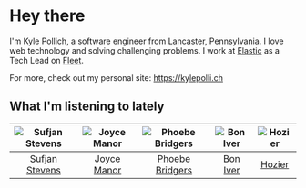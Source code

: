 # Hey there


I'm Kyle Pollich, a software engineer from Lancaster, Pennsylvania. I love web technology and solving challenging problems.
I work at [Elastic](https://www.elastic.co/) as a Tech Lead on [Fleet](https://www.elastic.co/guide/en/fleet/current/fleet-overview.html).

For more, check out my personal site: https://kylepolli.ch

## What I'm listening to lately

<!-- begin artists -->
  |![Sufjan Stevens](https://i.scdn.co/image/ab6761610000f178b80dd6b23c5c04d62d9aa0c6)|![Joyce Manor](https://i.scdn.co/image/ab6761610000f178b3f2a370b7c0ab22e199217c)|![Phoebe Bridgers](https://i.scdn.co/image/ab6761610000f178626686e362d30246e816cc5b)|![Bon Iver](https://i.scdn.co/image/ab6761610000f17867be065df01f37a3880216be)|![Hozier](https://i.scdn.co/image/ab6761610000f178ad85a585103dfc2f3439119a)|
  |:---:|:---:|:---:|:---:|:---:|
  |[Sufjan Stevens](https://open.spotify.com/artist/4MXUO7sVCaFgFjoTI5ox5c)|[Joyce Manor](https://open.spotify.com/artist/7qbvNcfTfckhCNM8NiR8nN)|[Phoebe Bridgers](https://open.spotify.com/artist/1r1uxoy19fzMxunt3ONAkG)|[Bon Iver](https://open.spotify.com/artist/4LEiUm1SRbFMgfqnQTwUbQ)|[Hozier](https://open.spotify.com/artist/2FXC3k01G6Gw61bmprjgqS)|
<!-- end artists -->
